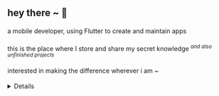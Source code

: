 ## hey there ~ 👋

<h4 style="font-weight: normal"> a mobile developer, using Flutter to create and maintain apps </h4> 

<h4 style="font-weight: normal"> this is the place where I store and share my secret knowledge <sup style="font-style: italic"> and also unfinished projects </sup> </h4>

<h4 style="font-weight: normal"> interested in making the difference wherever i am ~ </h4> 

<details>
<!-- <summary>⚡ coding stats</summary>
<br />

![top langs](https://github-readme-stats.vercel.app/api/top-langs/?username=e-meyer&theme=material-palenight&layout=compact&hide=css,html,c,cmake,C%2B%2B)

![e-meyer's github stats](https://github-readme-stats.vercel.app/api?username=e-meyer&count_private=true&show_icons=true&theme=material-palenight)

</details> -->


<a href="https://linkedin.com/in/edmundomeyer">
  <img align="left" alt="Ed's LinkedIn" width="20px" src="https://cdn-icons-png.flaticon.com/512/174/174857.png" />
</a>

